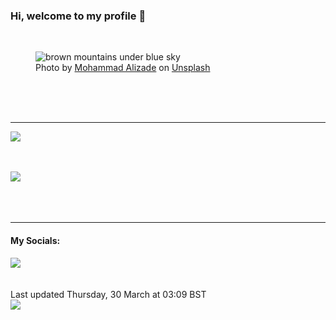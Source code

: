<h3>Hi, welcome to my profile 👋</h3>

<br />
<figure>
  <img
    src="https://images.unsplash.com/photo-1502790671504-542ad42d5189?crop=entropy&cs=tinysrgb&fit=max&fm=jpg&ixid=MnwyNzQ3MDB8MHwxfHJhbmRvbXx8fHx8fHx8fDE2ODAxMzgzODc&ixlib=rb-4.0.3&q=80&w=1080&auto=format"
    alt="brown mountains under blue sky" 
  />
  <figcaption>Photo by <a
    href="https://unsplash.com/@mohamadaz?utm_source=Profile%20readme&utm_medium=referral">Mohammad Alizade</a> on <a
    href="https://unsplash.com/?utm_source=Profile%20readme&utm_medium=referral">Unsplash</a></figcaption>
</figure>




  <br /><br /><br />

<hr />
<img
  src="https://github-readme-stats.vercel.app/api?username=shanelucy&show_icons=true&theme=calm"
/>
<br /><br /><br />

<img 
  src="https://github-readme-stats.vercel.app/api/top-langs/?username=shanelucy&theme=calm"
/>
<br /><br /><br /><br />
<hr />
<h4>My Socials:</h4>
<a href="https://uk.linkedin.com/in/shane-lucy-4735b616a">
  <img
    src="https://img.shields.io/badge/linkedin%20-%230077B5.svg?&style=for-the-badge&logo=linkedin&logoColor=white"
  />
</a>
<br /><br /><br />
Last updated Thursday, 30 March at 03:09 BST
<br />
<img
  src="https://github.com/ShaneLucy/ShaneLucy/workflows/README%20build/badge.svg"
/>
